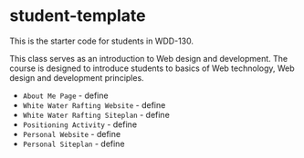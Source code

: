 # student-template
This is the starter code for students in WDD-130.

This class serves as an introduction to Web design and development. The course is designed to introduce students to basics of Web technology,
Web design and development principles.

* `About Me Page` - define
* `White Water Rafting Website` - define
* `White Water Rafting Siteplan` - define
* `Positioning Activity` - define
* `Personal Website` - define
* `Personal Siteplan` - define
